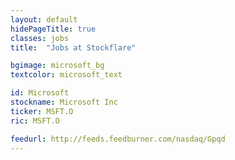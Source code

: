 ```yaml
---
layout: default
hidePageTitle: true
classes: jobs
title:  "Jobs at Stockflare"

bgimage: microsoft_bg
textcolor: microsoft_text

id: Microsoft
stockname: Microsoft Inc
ticker: MSFT.O
ric: MSFT.O

feedurl: http://feeds.feedburner.com/nasdaq/Gpqd
---
```

